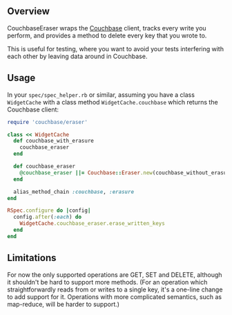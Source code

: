 Overview
--------

CouchbaseEraser wraps the
[Couchbase](http://rubydoc.info/gems/couchbase/latest/frames) client, tracks
every write you perform, and provides a method to delete every key that you
wrote to.

This is useful for testing, where you want to avoid your tests interfering with
each other by leaving data around in Couchbase.

Usage
-----

In your `spec/spec_helper.rb` or similar, assuming you have a class
`WidgetCache` with a class method `WidgetCache.couchbase` which returns the
Couchbase client:

```ruby
require 'couchbase/eraser'

class << WidgetCache
  def couchbase_with_erasure
    couchbase_eraser
  end

  def couchbase_eraser
    @couchbase_eraser ||= Couchbase::Eraser.new(couchbase_without_erasure)
  end

  alias_method_chain :couchbase, :erasure
end

RSpec.configure do |config|
  config.after(:each) do
    WidgetCache.couchbase_eraser.erase_written_keys
  end
end
```

Limitations
-----------

For now the only supported operations are GET, SET and DELETE, although it
shouldn't be hard to support more methods.  (For an operation which
straightforwardly reads from or writes to a single key, it's a one-line change
to add support for it.  Operations with more complicated semantics, such as
map-reduce, will be harder to support.)
